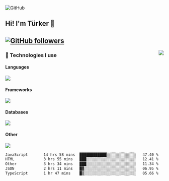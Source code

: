 ![GitHub](https://github.com/turkwr/turkwr/assets/63150613/e5462c44-ccab-48a0-8a33-9f1ea91ff35d)
<!-- ## Hi! I'm Türker 🖐️ -->
##  Hi! I'm Türker 👋
## [![GitHub followers](https://img.shields.io/github/followers/turkwr?color=333&label=Follow&logo=github&logoColor=fff&style=flat-square)](https://github.com/turkwr?tab=followers)
<a href="https://discord.com/users/162740870607536128">
 <img src="https://lanyard.cnrad.dev/api/162740870607536128?hideTimestamp=true&idleMessage=Just%20chillin'%20at%20the%20moment&bg=161a23&animated=true" align="right" />
</a>

### 🧠 Technologies I use
#### Languages
![](https://skillicons.dev/icons?i=js,ts,py,php,go&theme=dark&perline=6)
#### Frameworks
![](https://skillicons.dev/icons?i=next,react,nodejs,tailwind,bootstrap,express&theme=dark&perline=6)
#### Databases
![](https://skillicons.dev/icons?i=mongodb,mysql,sqlite,postgres&theme=dark&perline=6)
#### Other
![](https://skillicons.dev/icons?i=github,git,figma,photoshop,cloudflare,vercel,replit,vscode,visualstudio,discord&theme=dark&perline=6)


<!--START_SECTION:waka-->

```txt
JavaScript       14 hrs 58 mins  ████████████░░░░░░░░░░░░░   47.40 %
HTML             3 hrs 55 mins   ███░░░░░░░░░░░░░░░░░░░░░░   12.41 %
Other            3 hrs 34 mins   ███░░░░░░░░░░░░░░░░░░░░░░   11.34 %
JSON             2 hrs 11 mins   █▓░░░░░░░░░░░░░░░░░░░░░░░   06.95 %
TypeScript       1 hr 47 mins    █▒░░░░░░░░░░░░░░░░░░░░░░░   05.66 %
```

<!--END_SECTION:waka-->
